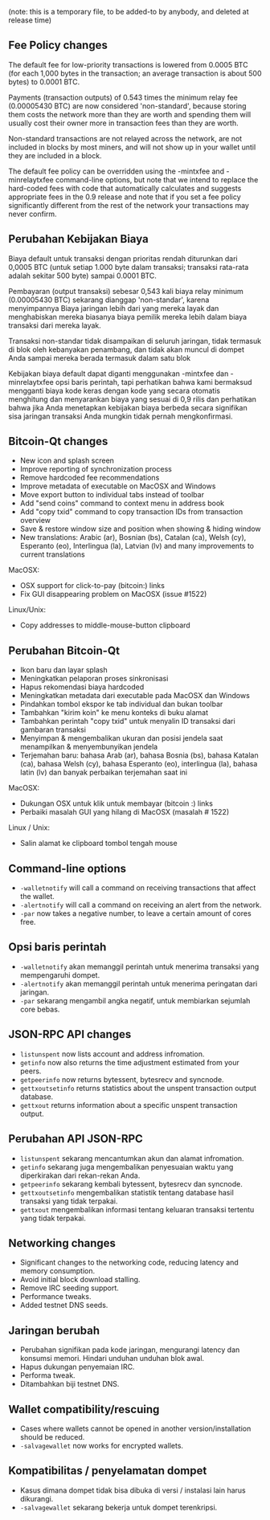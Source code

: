 (note: this is a temporary file, to be added-to by anybody, and deleted at
release time)

Fee Policy changes
------------------

The default fee for low-priority transactions is lowered from 0.0005 BTC 
(for each 1,000 bytes in the transaction; an average transaction is
about 500 bytes) to 0.0001 BTC.

Payments (transaction outputs) of 0.543 times the minimum relay fee
(0.00005430 BTC) are now considered 'non-standard', because storing them
costs the network more than they are worth and spending them will usually
cost their owner more in transaction fees than they are worth.

Non-standard transactions are not relayed across the network, are not included
in blocks by most miners, and will not show up in your wallet until they are
included in a block.

The default fee policy can be overridden using the -mintxfee and -minrelaytxfee
command-line options, but note that we intend to replace the hard-coded fees
with code that automatically calculates and suggests appropriate fees in the
0.9 release and note that if you set a fee policy significantly different from
the rest of the network your transactions may never confirm.

Perubahan Kebijakan Biaya
------------------

Biaya default untuk transaksi dengan prioritas rendah diturunkan dari 0,0005 BTC
(untuk setiap 1.000 byte dalam transaksi; transaksi rata-rata adalah
sekitar 500 byte) sampai 0.0001 BTC.

Pembayaran (output transaksi) sebesar 0,543 kali biaya relay minimum
(0.00005430 BTC) sekarang dianggap 'non-standar', karena menyimpannya
Biaya jaringan lebih dari yang mereka layak dan menghabiskan mereka biasanya
biaya pemilik mereka lebih dalam biaya transaksi dari mereka layak.

Transaksi non-standar tidak disampaikan di seluruh jaringan, tidak termasuk
di blok oleh kebanyakan penambang, dan tidak akan muncul di dompet Anda sampai mereka berada
termasuk dalam satu blok

Kebijakan biaya default dapat diganti menggunakan -mintxfee dan -minrelaytxfee
opsi baris perintah, tapi perhatikan bahwa kami bermaksud mengganti biaya kode keras
dengan kode yang secara otomatis menghitung dan menyarankan biaya yang sesuai di
0,9 rilis dan perhatikan bahwa jika Anda menetapkan kebijakan biaya berbeda secara signifikan
sisa jaringan transaksi Anda mungkin tidak pernah mengkonfirmasi.

Bitcoin-Qt changes
------------------

- New icon and splash screen
- Improve reporting of synchronization process
- Remove hardcoded fee recommendations
- Improve metadata of executable on MacOSX and Windows
- Move export button to individual tabs instead of toolbar
- Add "send coins" command to context menu in address book
- Add "copy txid" command to copy transaction IDs from transaction overview
- Save & restore window size and position when showing & hiding window
- New translations: Arabic (ar), Bosnian (bs), Catalan (ca), Welsh (cy), Esperanto (eo), Interlingua (la), Latvian (lv) and many improvements to current translations

MacOSX:

- OSX support for click-to-pay (bitcoin:) links
- Fix GUI disappearing problem on MacOSX (issue #1522)

Linux/Unix:

- Copy addresses to middle-mouse-button clipboard

Perubahan Bitcoin-Qt
------------------

- Ikon baru dan layar splash
- Meningkatkan pelaporan proses sinkronisasi
- Hapus rekomendasi biaya hardcoded
- Meningkatkan metadata dari executable pada MacOSX dan Windows
- Pindahkan tombol ekspor ke tab individual dan bukan toolbar
- Tambahkan "kirim koin" ke menu konteks di buku alamat
- Tambahkan perintah "copy txid" untuk menyalin ID transaksi dari gambaran transaksi
- Menyimpan & mengembalikan ukuran dan posisi jendela saat menampilkan & menyembunyikan jendela
- Terjemahan baru: bahasa Arab (ar), bahasa Bosnia (bs), bahasa Katalan (ca), bahasa Welsh (cy), bahasa Esperanto (eo), interlingua (la), bahasa latin (lv) dan banyak perbaikan terjemahan saat ini

MacOSX:

- Dukungan OSX untuk klik untuk membayar (bitcoin :) links
- Perbaiki masalah GUI yang hilang di MacOSX (masalah # 1522)

Linux / Unix:

- Salin alamat ke clipboard tombol tengah mouse

Command-line options
--------------------

* `-walletnotify` will call a command on receiving transactions that affect the wallet.
* `-alertnotify` will call a command on receiving an alert from the network.
* `-par` now takes a negative number, to leave a certain amount of cores free.

Opsi baris perintah
--------------------

* `-walletnotify` akan memanggil perintah untuk menerima transaksi yang mempengaruhi dompet.
* `-alertnotify` akan memanggil perintah untuk menerima peringatan dari jaringan.
* `-par` sekarang mengambil angka negatif, untuk membiarkan sejumlah core bebas.

JSON-RPC API changes
--------------------

* `listunspent` now lists account and address infromation.
* `getinfo` now also returns the time adjustment estimated from your peers.
* `getpeerinfo` now returns bytessent, bytesrecv and syncnode.
* `gettxoutsetinfo` returns statistics about the unspent transaction output database.
* `gettxout` returns information about a specific unspent transaction output.

Perubahan API JSON-RPC
--------------------

* `listunspent` sekarang mencantumkan akun dan alamat infromation.
* `getinfo` sekarang juga mengembalikan penyesuaian waktu yang diperkirakan dari rekan-rekan Anda.
* `getpeerinfo` sekarang kembali bytessent, bytesrecv dan syncnode.
* `gettxoutsetinfo` mengembalikan statistik tentang database hasil transaksi yang tidak terpakai.
* `gettxout` mengembalikan informasi tentang keluaran transaksi tertentu yang tidak terpakai.

Networking changes
------------------

* Significant changes to the networking code, reducing latency and memory consumption.
* Avoid initial block download stalling.
* Remove IRC seeding support.
* Performance tweaks.
* Added testnet DNS seeds.

Jaringan berubah
------------------

* Perubahan signifikan pada kode jaringan, mengurangi latency dan konsumsi memori.
Hindari unduhan unduhan blok awal.
* Hapus dukungan penyemaian IRC.
* Performa tweak.
* Ditambahkan biji testnet DNS.

Wallet compatibility/rescuing
-----------------------------

* Cases where wallets cannot be opened in another version/installation should be reduced.
* `-salvagewallet` now works for encrypted wallets.

Kompatibilitas / penyelamatan dompet
-----------------------------

* Kasus dimana dompet tidak bisa dibuka di versi / instalasi lain harus dikurangi.
* `-salvagewallet` sekarang bekerja untuk dompet terenkripsi.
